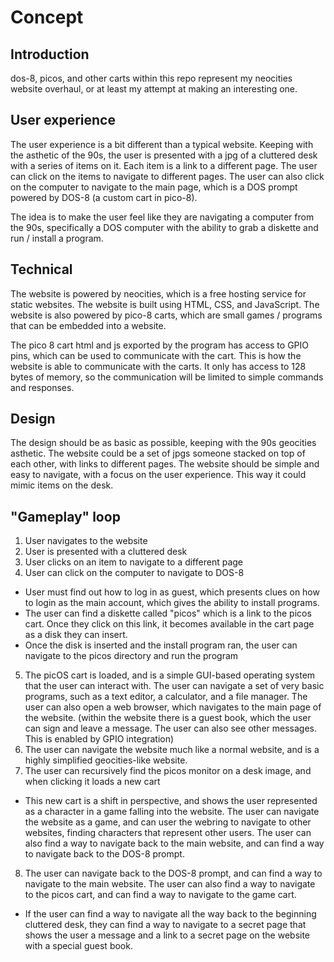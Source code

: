 # Concept

## Introduction

dos-8, picos, and other carts within this repo represent my neocities website overhaul, or at least my attempt at making an interesting one.

## User experience

The user experience is a bit different than a typical website. Keeping with the asthetic of the 90s, the user is presented with a jpg of a cluttered desk with a series of items on it. Each item is a link to a different page. The user can click on the items to navigate to different pages. The user can also click on the computer to navigate to the main page, which is a DOS prompt powered by DOS-8 (a custom cart in pico-8). 

The idea is to make the user feel like they are navigating a computer from the 90s, specifically a DOS computer with the ability to grab a diskette and run / install a program. 

## Technical

The website is powered by neocities, which is a free hosting service for static websites. The website is built using HTML, CSS, and JavaScript. The website is also powered by pico-8 carts, which are small games / programs that can be embedded into a website.

The pico 8 cart html and js exported by the program has access to GPIO pins, which can be used to communicate with the cart. This is how the website is able to communicate with the carts. It only has access to 128 bytes of memory, so the communication will be limited to simple commands and responses.

## Design

The design should be as basic as possible, keeping with the 90s geocities asthetic. The website could be a set of jpgs someone stacked on top of each other, with links to different pages. The website should be simple and easy to navigate, with a focus on the user experience. This way it could mimic items on the desk.

## "Gameplay" loop

1. User navigates to the website
2. User is presented with a cluttered desk
3. User clicks on an item to navigate to a different page
4. User can click on the computer to navigate to DOS-8
  - User must find out how to log in as guest, which presents clues on how to login as the main account, which gives the ability to install programs.
  - The user can find a diskette called "picos" which is a link to the picos cart. Once they click on this link, it becomes available in the cart page as a disk they can insert.
  - Once the disk is inserted and the install program ran, the user can navigate to the picos directory and run the program
5. The picOS cart is loaded, and is a simple GUI-based operating system that the user can interact with. The user can navigate a set of very basic programs, such as a text editor, a calculator, and a file manager. The user can also open a web browser, which navigates to the main page of the website. (within the website there is a guest book, which the user can sign and leave a message. The user can also see other messages. This is enabled by GPIO integration)
6. The user can navigate the website much like a normal website, and is a highly simplified geocities-like website.
7. The user can recursively find the picos monitor on a desk image, and when clicking it loads a new cart
  - This new cart is a shift in perspective, and shows the user represented as a character in a game falling into the website. The user can navigate the website as a game, and can user the webring to navigate to other websites, finding characters that represent other users. The user can also find a way to navigate back to the main website, and can find a way to navigate back to the DOS-8 prompt.
8. The user can navigate back to the DOS-8 prompt, and can find a way to navigate to the main website. The user can also find a way to navigate to the picos cart, and can find a way to navigate to the game cart.
  - If the user can find a way to navigate all the way back to the beginning cluttered desk, they can find a way to navigate to a secret page that shows the user a message and a link to a secret page on the website with a special guest book.

